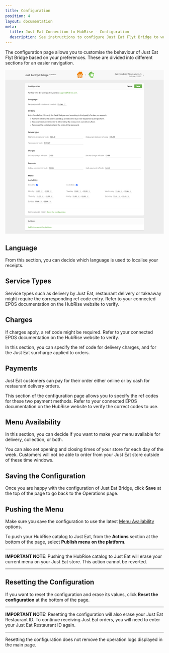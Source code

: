 ```yaml
---
title: Configuration
position: 4
layout: documentation
meta:
  title: Just Eat Connection to HubRise - Configuration
  description: See instructions to configure Just Eat Flyt Bridge to work seamlessly with Just Eat and your EPOS or other apps connected to HubRise. Configuration is simple.
---
```


The configuration page allows you to customise the behaviour of Just Eat Flyt Bridge based on your preferences.
These are divided into different sections for an easier navigation.

![Just Eat Flyt Bridge configuration page](../images/002-en-just-eat-configuration-page.png)

## Language

From this section, you can decide which language is used to localise your receipts.

## Service Types

Service types such as delivery by Just Eat, restaurant delivery or takeaway might require the corresponding ref code entry. Refer to your connected EPOS documentation on the HubRise website to verify.

## Charges

If charges apply, a ref code might be required. Refer to your connected EPOS documentation on the HubRise website to verify.

In this section, you can specify the ref code for delivery charges, and for the Just Eat surcharge applied to orders.

## Payments

Just Eat customers can pay for their order either online or by cash for restaurant delivery orders.

This section of the configuration page allows you to specify the ref codes for these two payment methods. Refer to your connected EPOS documentation on the HubRise website to verify the correct codes to use.

## Menu Availability

In this section, you can decide if you want to make your menu available for delivery, collection, or both.

You can also set opening and closing times of your store for each day of the week. Customers will not be able to order from your Just Eat store outside of these time windows.

## Saving the Configuration

Once you are happy with the configuration of Just Eat Bridge, click **Save** at the top of the page to go back to the Operations page.

## Pushing the Menu

Make sure you save the configuration to use the latest [Menu Availability](#menu-availability) options.

To push your HubRise catalog to Just Eat, from the **Actions** section at the bottom of the page, select **Publish menu on the platform**.  

---

**IMPORTANT NOTE**: Pushing the HubRise catalog to Just Eat will erase your current menu on your Just Eat store. This action cannot be reverted. 

---

## Resetting the Configuration

If you want to reset the configuration and erase its values, click **Reset the configuration** at the bottom of the page.

---

**IMPORTANT NOTE:** Resetting the configuration will also erase your Just Eat Restaurant ID. To continue receiving Just Eat orders, you will need to enter your Just Eat Restaurant ID again.

---

Resetting the configuration does not remove the operation logs displayed in the main page.
